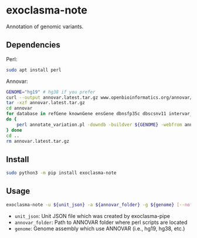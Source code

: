 # exoclasma-note

Annotation of genomic variants.

## Dependencies

Perl:

```bash
sudo apt install perl
```

Annovar:

```bash
GENOME="hg19" # hg38 if you prefer
curl --output annovar.latest.tar.gz www.openbioinformatics.org/annovar/download/0wgxR2rIVP/annovar.latest.tar.gz
tar -xzf annovar.latest.tar.gz
cd annovar
for database in refGene knownGene ensGene dbnsfp35c dbscsnv11 intervar_20180118 gnomad211_genome gene4denovo201907 kaviar_20150923 hrcr1 abraom 1000g2015aug gme esp6500siv2_all avsnp150 clinvar_20200316 regsnpintron revel gwava;
do {
	perl annotate_variation.pl -downdb -buildver ${GENOME} -webfrom annovar ${database} humandb/
} done
cd ..
rm annovar.latest.tar.gz
```

## Install

```bash
sudo python3 -m pip install exoclasma-note
```

## Usage

```bash
exoclasma-note -u ${unit_json} -a ${annovar_folder} -g ${genome} [--nofilter]
```

* `unit_json`: Unit JSON file which was created by exoclasma-pipe
* `annovar_folder`: Path to ANNOVAR folder where perl scripts are located
* `genome`: Genome assembly which use ANNOVAR (i.e., hg19, hg38, etc.)
